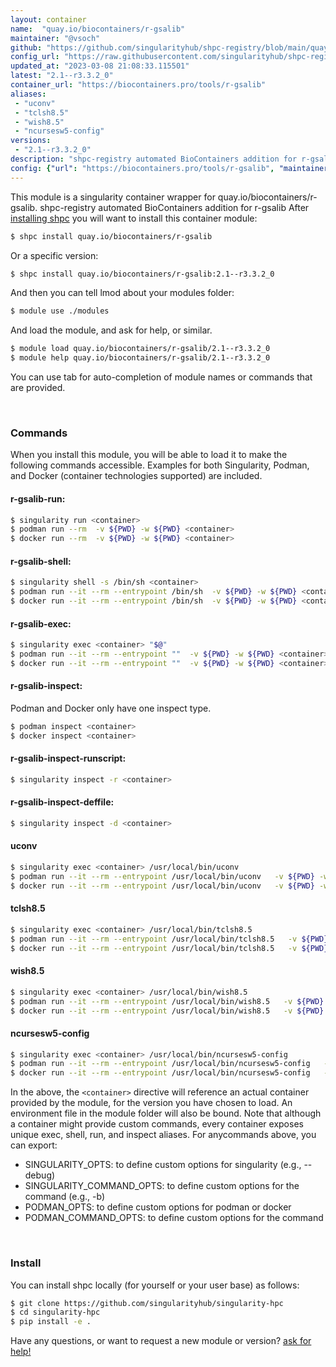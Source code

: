 ```yaml
---
layout: container
name:  "quay.io/biocontainers/r-gsalib"
maintainer: "@vsoch"
github: "https://github.com/singularityhub/shpc-registry/blob/main/quay.io/biocontainers/r-gsalib/container.yaml"
config_url: "https://raw.githubusercontent.com/singularityhub/shpc-registry/main/quay.io/biocontainers/r-gsalib/container.yaml"
updated_at: "2023-03-08 21:08:33.115501"
latest: "2.1--r3.3.2_0"
container_url: "https://biocontainers.pro/tools/r-gsalib"
aliases:
 - "uconv"
 - "tclsh8.5"
 - "wish8.5"
 - "ncursesw5-config"
versions:
 - "2.1--r3.3.2_0"
description: "shpc-registry automated BioContainers addition for r-gsalib"
config: {"url": "https://biocontainers.pro/tools/r-gsalib", "maintainer": "@vsoch", "description": "shpc-registry automated BioContainers addition for r-gsalib", "latest": {"2.1--r3.3.2_0": "sha256:a816641eaa00c75629fba5abd62df968dcab1822eb93eae30778165f57d119cc"}, "tags": {"2.1--r3.3.2_0": "sha256:a816641eaa00c75629fba5abd62df968dcab1822eb93eae30778165f57d119cc"}, "docker": "quay.io/biocontainers/r-gsalib", "aliases": {"uconv": "/usr/local/bin/uconv", "tclsh8.5": "/usr/local/bin/tclsh8.5", "wish8.5": "/usr/local/bin/wish8.5", "ncursesw5-config": "/usr/local/bin/ncursesw5-config"}}
---
```


This module is a singularity container wrapper for quay.io/biocontainers/r-gsalib.
shpc-registry automated BioContainers addition for r-gsalib
After [installing shpc](#install) you will want to install this container module:


```bash
$ shpc install quay.io/biocontainers/r-gsalib
```

Or a specific version:

```bash
$ shpc install quay.io/biocontainers/r-gsalib:2.1--r3.3.2_0
```

And then you can tell lmod about your modules folder:

```bash
$ module use ./modules
```

And load the module, and ask for help, or similar.

```bash
$ module load quay.io/biocontainers/r-gsalib/2.1--r3.3.2_0
$ module help quay.io/biocontainers/r-gsalib/2.1--r3.3.2_0
```

You can use tab for auto-completion of module names or commands that are provided.

<br>

### Commands

When you install this module, you will be able to load it to make the following commands accessible.
Examples for both Singularity, Podman, and Docker (container technologies supported) are included.

#### r-gsalib-run:

```bash
$ singularity run <container>
$ podman run --rm  -v ${PWD} -w ${PWD} <container>
$ docker run --rm  -v ${PWD} -w ${PWD} <container>
```

#### r-gsalib-shell:

```bash
$ singularity shell -s /bin/sh <container>
$ podman run --it --rm --entrypoint /bin/sh  -v ${PWD} -w ${PWD} <container>
$ docker run --it --rm --entrypoint /bin/sh  -v ${PWD} -w ${PWD} <container>
```

#### r-gsalib-exec:

```bash
$ singularity exec <container> "$@"
$ podman run --it --rm --entrypoint ""  -v ${PWD} -w ${PWD} <container> "$@"
$ docker run --it --rm --entrypoint ""  -v ${PWD} -w ${PWD} <container> "$@"
```

#### r-gsalib-inspect:

Podman and Docker only have one inspect type.

```bash
$ podman inspect <container>
$ docker inspect <container>
```

#### r-gsalib-inspect-runscript:

```bash
$ singularity inspect -r <container>
```

#### r-gsalib-inspect-deffile:

```bash
$ singularity inspect -d <container>
```


#### uconv

```bash
$ singularity exec <container> /usr/local/bin/uconv
$ podman run --it --rm --entrypoint /usr/local/bin/uconv   -v ${PWD} -w ${PWD} <container> -c " $@"
$ docker run --it --rm --entrypoint /usr/local/bin/uconv   -v ${PWD} -w ${PWD} <container> -c " $@"
```


#### tclsh8.5

```bash
$ singularity exec <container> /usr/local/bin/tclsh8.5
$ podman run --it --rm --entrypoint /usr/local/bin/tclsh8.5   -v ${PWD} -w ${PWD} <container> -c " $@"
$ docker run --it --rm --entrypoint /usr/local/bin/tclsh8.5   -v ${PWD} -w ${PWD} <container> -c " $@"
```


#### wish8.5

```bash
$ singularity exec <container> /usr/local/bin/wish8.5
$ podman run --it --rm --entrypoint /usr/local/bin/wish8.5   -v ${PWD} -w ${PWD} <container> -c " $@"
$ docker run --it --rm --entrypoint /usr/local/bin/wish8.5   -v ${PWD} -w ${PWD} <container> -c " $@"
```


#### ncursesw5-config

```bash
$ singularity exec <container> /usr/local/bin/ncursesw5-config
$ podman run --it --rm --entrypoint /usr/local/bin/ncursesw5-config   -v ${PWD} -w ${PWD} <container> -c " $@"
$ docker run --it --rm --entrypoint /usr/local/bin/ncursesw5-config   -v ${PWD} -w ${PWD} <container> -c " $@"
```



In the above, the `<container>` directive will reference an actual container provided
by the module, for the version you have chosen to load. An environment file in the
module folder will also be bound. Note that although a container
might provide custom commands, every container exposes unique exec, shell, run, and
inspect aliases. For anycommands above, you can export:

 - SINGULARITY_OPTS: to define custom options for singularity (e.g., --debug)
 - SINGULARITY_COMMAND_OPTS: to define custom options for the command (e.g., -b)
 - PODMAN_OPTS: to define custom options for podman or docker
 - PODMAN_COMMAND_OPTS: to define custom options for the command

<br>

### Install

You can install shpc locally (for yourself or your user base) as follows:

```bash
$ git clone https://github.com/singularityhub/singularity-hpc
$ cd singularity-hpc
$ pip install -e .
```

Have any questions, or want to request a new module or version? [ask for help!](https://github.com/singularityhub/singularity-hpc/issues)